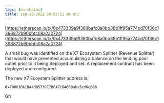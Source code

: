 ```yaml
---
tags: [on-chains]
title: sep-28-2022 09:02:11 am utc
---
```


[https://etherscan.io/tx/0x473339a9f380bafc8a0bb38b1ff95a774cd70f36c1396872b90bbfc08a2a0724](https://etherscan.io/tx/0x473339a9f380bafc8a0bb38b1ff95a774cd70f36c1396872b90bbfc08a2a0724)

A small bug was identified on the X7 Ecosystem Splitter (Revenue Splitter) that would have prevented accumulating a balance on the lending pool outlet prior to it being deployed and set. A replacement contract has been deployed and configured.

The new X7 Ecoystem Splitter address is:

    0x70001BA1BA4d85739E7B6A7C646B8aba5ed6c888

GN
